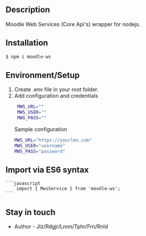 ## Description

Moodle Web Services (Core Api's) wrapper for nodejs.

## Installation

```bash
$ npm i moodle-ws
```

## Environment/Setup
1. Create .env file in your root folder.
2. Add configuration and credentials
   ```bash
    MWS_URL=""
    MWS_USER=""
    MWS_PASS=""
    ```
    Sample configuration
    ```bash
    MWS_URL="https://yourlms.com"
    MWS_USER="username"
    MWS_PASS="password"
    ```

## Import via ES6 syntax
    ```javascript
        import { MwsService } from 'moodle-ws';
    ```

## Stay in touch

- Author - Jlz/Rdgjr/Lnnn/Tphr/Frn/Rnld

